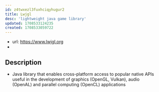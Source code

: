 ```yaml
---
id: z4twxezl3fuxhciqyhugur2
title: Lwjgl
desc: 'lightweight java game library'
updated: 1708533124235
created: 1708533059722
---
```


- url: https://www.lwjgl.org
- 

## Description

- Java library that enables cross-platform access to popular native APIs useful in the development of graphics (OpenGL, Vulkan), audio (OpenAL) and parallel computing (OpenCL) applications